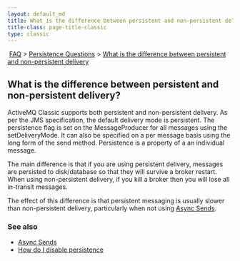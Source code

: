 ```yaml
---
layout: default_md
title: What is the difference between persistent and non-persistent delivery?
title-class: page-title-classic
type: classic
---
```


 [FAQ](faq) > [Persistence Questions](persistence-questions) > [What is the difference between persistent and non-persistent delivery](what-is-the-difference-between-persistent-and-non-persistent-delivery)

What is the difference between persistent and non-persistent delivery?
----------------------------------------------------------------------

ActiveMQ Classic supports both persistent and non-persistent delivery. As per the JMS specification, the default delivery mode is persistent. The persistence flag is set on the MessageProducer for all messages using the setDeliveryMode. It can also be specified on a per message basis using the long form of the send method. Persistence is a property of a an individual message.

The main difference is that if you are using persistent delivery, messages are persisted to disk/database so that they will survive a broker restart. When using non-persistent delivery, if you kill a broker then you will lose all in-transit messages.

The effect of this difference is that persistent messaging is usually slower than non-persistent delivery, particularly when not using [Async Sends](async-sends).

### See also

*   [Async Sends](async-sends)
*   [How do I disable persistence](how-do-i-disable-persistence)

